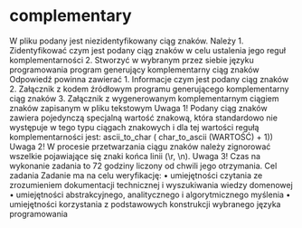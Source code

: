 # complementary

W pliku podany jest niezidentyfikowany ciąg znaków.
Należy 1. Zidentyfikować czym jest podany ciąg znaków w celu ustalenia jego reguł komplementarności 2. Stworzyć w wybranym przez siebie języku programowania program generujący komplementarny ciąg znaków
Odpowiedź powinna zawierać 1. Informacje czym jest podany ciąg znaków 2. Załącznik z kodem źródłowym programu generującego komplementarny ciąg znaków 3. Załącznik z wygenerowanym komplementarnym ciągiem znaków zapisanym w pliku tekstowym
Uwaga 1! Podany ciąg znaków zawiera pojedynczą specjalną wartość znakową, która standardowo nie występuje w tego typu ciągach znakowych i dla tej wartości regułą komplementarności jest:
ascii_to_char ( char_to_ascii (WARTOŚĆ) + 1))
Uwaga 2! W procesie przetwarzania ciągu znaków należy zignorować wszelkie pojawiające się znaki końca linii (\r, \n).
Uwaga 3! Czas na wykonanie zadania to 72 godziny liczony od chwili jego otrzymania.
Cel zadania
Zadanie ma na celu weryfikację: • umiejętności czytania ze zrozumieniem dokumentacji technicznej i wyszukiwania wiedzy domenowej • umiejętności abstrakcyjnego, analitycznego i algorytmicznego myślenia • umiejętności korzystania z podstawowych konstrukcji wybranego języka programowania
